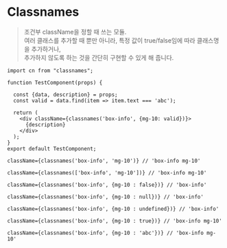 # Classnames
> 조건부 className을 정할 때 쓰는 모듈.  
> 여러 클래스를 추가할 때 뿐만 아니라, 특정 값이 true/false임에 따라 클래스명을 추가하거나,  
> 추가하지 않도록 하는 것을 간단히 구현할 수 있게 해 줍니다.
```
import cn from "classnames";

function TestComponent(props) {

  const {data, description} = props;
  const valid = data.find(item => item.text === 'abc');

  return (
    <div className={classnames('box-info', {mg-10: valid})}>
      {description}
    </div>
  );
}
export default TestComponent;
```

```
className={classnames('box-info', 'mg-10')} // 'box-info mg-10'

className={classnames(['box-info', 'mg-10'])} // 'box-info mg-10'

className={classnames('box-info', {mg-10 : false})} // 'box-info'

className={classnames('box-info', {mg-10 : null})} // 'box-info'

className={classnames('box-info', {mg-10 : undefined})} // 'box-info'

className={classnames('box-info', {mg-10 : true})} // 'box-info mg-10'

className={classnames('box-info', {mg-10 : 'abc'})} // 'box-info mg-10'

```
